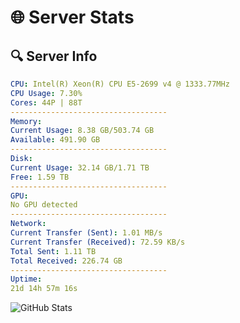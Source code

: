 # 🌐 Server Stats
## 🔍 Server Info
```yaml
CPU: Intel(R) Xeon(R) CPU E5-2699 v4 @ 1333.77MHz
CPU Usage: 7.30%
Cores: 44P | 88T
-----------------------------------
Memory:
Current Usage: 8.38 GB/503.74 GB
Available: 491.90 GB
-----------------------------------
Disk:
Current Usage: 32.14 GB/1.71 TB
Free: 1.59 TB
-----------------------------------
GPU:
No GPU detected
-----------------------------------
Network:
Current Transfer (Sent): 1.01 MB/s
Current Transfer (Received): 72.59 KB/s
Total Sent: 1.11 TB
Total Received: 226.74 GB
-----------------------------------
Uptime:
21d 14h 57m 16s
```
![GitHub Stats](https://img.shields.io/badge/Updated-2025-05-11_08:06:04-blue)